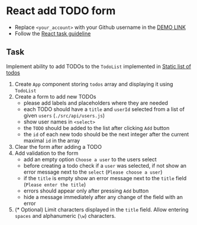 # React add TODO form
- Replace `<your_account>` with your Github username in the [DEMO LINK](https://VenomSRT.github.io/react_add-todo-form/)
- Follow the [React task guideline](https://github.com/mate-academy/react_task-guideline#react-tasks-guideline)

## Task
Implement ability to add TODOs to the `TodoList` implemented in [Static list of todos](https://github.com/mate-academy/react_static-list-of-todos)

1. Create `App` component storing `todos` array and displaying it using `TodoList`
1. Create a form to add new TODOs
    - please add labels and placeholders where they are needed
    - each TODO should have a `title` and `userId` selected from a list of given `users` (`./src/api/users.js`)
    - show user names in `<select>`
    - the `TODO` should be added to the list after clicking `Add` button
    - the `id` of each new todo should be the next integer after the current maximal `id` in the array
1. Clear the form after adding a TODO
1. Add validation to the form
    - add an empty option `Choose a user` to the users select
    - before creating a todo check if a `user` was selected, if not show an error message next to the `select` (`Please choose a user`)
    - if the `title` is empty show an error message next to the `title` field (`Please enter the title`)
    - errors should appear only after pressing `Add` button
    - hide a message immediately after any change of the field with an error
1. (* Optional) Limit characters displayed in the `title` field.
  Allow entering `spaces` and alphanumeric (`\w`) characters.
